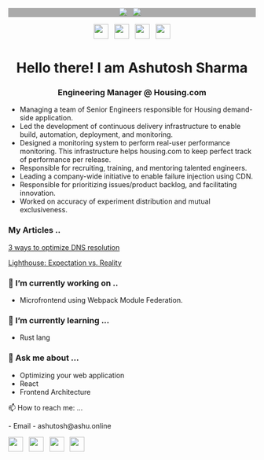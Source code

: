 <p align='center' style="background:#aaa"> 
    <a href="https://ashu.online"><img src="https://ashu.online/animation.svg"></a>&nbsp;&nbsp;
    <a href="https://ashu.online"><img src="https://ashu.online/animation.svg"></a>&nbsp;&nbsp;
</p>

<p align='center'>
<a href="https://medium.com/@iamserverless"><img height="30" src="https://ashu.online/medium.png"></a>&nbsp;&nbsp;
<a href="https://twitter.com/iamserverless"><img height="30" src="https://ashu.online/twitter.png"></a>&nbsp;&nbsp;
<a href="https://instagram.com/iamserverless"><img height="30" src="https://ashu.online/fb.png"></a>&nbsp;&nbsp;
<a href="https://www.linkedin.com/in/iamserverless/"><img height="30" src="https://ashu.online/linkedin.png"></a>
</p>


<h1 align="center">Hello there! I am Ashutosh Sharma</h1>
<h3 align="center">Engineering Manager @ Housing.com</h3>

-  Managing a team of Senior Engineers responsible for Housing demand-side application.
-  Led the development of continuous delivery infrastructure to enable build, automation, deployment, and monitoring.
-  Designed a monitoring system to perform real-user performance monitoring. This infrastructure helps housing.com to keep perfect track of performance per release.
-  Responsible for recruiting, training, and mentoring talented engineers.
-  Leading a company-wide initiative to enable failure injection using CDN.
-  Responsible for prioritizing issues/product backlog, and facilitating innovation.
-  Worked on accuracy of experiment distribution and mutual exclusiveness.

### My Articles ..
<p>
<a href="https://ashu.online/blogs/optimize-dns-resolution-for-fast-website">
3 ways to optimize DNS resolution
</a></p>
<p><a href="https://ashu.online/blogs/lighthouse-performance-auditing-things-you-should-know">
Lighthouse: Expectation vs. Reality
</a></p>


### 🔭 I’m currently working on ..

- Microfrontend using Webpack Module Federation.

### 🌱 I’m currently learning ...

- Rust lang

### 💬 Ask me about ...

- Optimizing your web application
- React
- Frontend Architecture

📫 How to reach me: ...

<p>
- Email - ashutosh@ashu.online
  
<a href="https://medium.com/@iamserverless"><img height="30" src="https://ashu.online/medium.png"></a>&nbsp;&nbsp;
<a href="https://twitter.com/iamserverless"><img height="30" src="https://ashu.online/twitter.png"></a>&nbsp;&nbsp;
<a href="https://instagram.com/iamserverless"><img height="30" src="https://ashu.online/fb.png"></a>&nbsp;&nbsp;
<a href="https://www.linkedin.com/in/iamserverless/"><img height="30" src="https://ashu.online/linkedin.png"></a>
</p>



<!--
**iAmServerless/iAmServerless** is a ✨ _special_ ✨ repository because its `README.md` (this file) appears on your GitHub profile.

Here are some ideas to get you started:

- 🔭 I’m currently working on ..
- 🌱 I’m currently learning ...
- 👯 I’m looking to collaborate on ...
- 🤔 I’m looking for help with ...
- 💬 Ask me about ...
- 📫 How to reach me: ...
- 😄 Pronouns: ...
- ⚡ Fun fact: ...
-->
